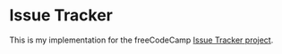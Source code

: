 # Issue Tracker

This is my implementation for the freeCodeCamp [Issue Tracker project](https://www.freecodecamp.org/learn/quality-assurance/quality-assurance-projects/issue-tracker).
